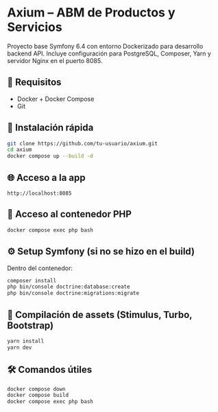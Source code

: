 # Axium – ABM de Productos y Servicios

Proyecto base Symfony 6.4 con entorno Dockerizado para desarrollo backend API. Incluye configuración para PostgreSQL, Composer, Yarn y servidor Nginx en el puerto 8085.

## 🚀 Requisitos

- Docker + Docker Compose
- Git

## 🧭 Instalación rápida

```bash
git clone https://github.com/tu-usuario/axium.git
cd axium
docker compose up --build -d
```

## 🌐 Acceso a la app

```
http://localhost:8085
```

## 🐚 Acceso al contenedor PHP

```bash
docker compose exec php bash
```

## ⚙️ Setup Symfony (si no se hizo en el build)

Dentro del contenedor:

```bash
composer install
php bin/console doctrine:database:create
php bin/console doctrine:migrations:migrate
```

## 🎨 Compilación de assets (Stimulus, Turbo, Bootstrap)

```bash
yarn install
yarn dev
```

## 🛠️ Comandos útiles

```bash
docker compose down
docker compose build
docker compose exec php bash
```
